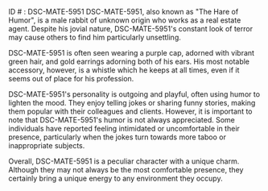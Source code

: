 ID # : DSC-MATE-5951
DSC-MATE-5951, also known as "The Hare of Humor", is a male rabbit of unknown origin who works as a real estate agent. Despite his jovial nature, DSC-MATE-5951's constant look of terror may cause others to find him particularly unsettling. 

DSC-MATE-5951 is often seen wearing a purple cap, adorned with vibrant green hair, and gold earrings adorning both of his ears. His most notable accessory, however, is a whistle which he keeps at all times, even if it seems out of place for his profession. 

DSC-MATE-5951's personality is outgoing and playful, often using humor to lighten the mood. They enjoy telling jokes or sharing funny stories, making them popular with their colleagues and clients. However, it is important to note that DSC-MATE-5951's humor is not always appreciated. Some individuals have reported feeling intimidated or uncomfortable in their presence, particularly when the jokes turn towards more taboo or inappropriate subjects. 

Overall, DSC-MATE-5951 is a peculiar character with a unique charm. Although they may not always be the most comfortable presence, they certainly bring a unique energy to any environment they occupy.